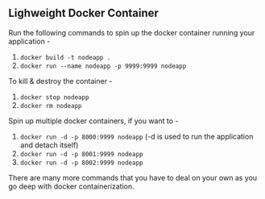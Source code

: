 ## Lighweight Docker Container

Run the following commands to spin up the docker container running your application - 

1. `docker build -t nodeapp .`
2. `docker run --name nodeapp -p 9999:9999 nodeapp`

To kill & destroy the container - 

1. `docker stop nodeapp` 
2. `docker rm nodeapp`

Spin up multiple docker containers, if you want to - 


1. `docker run -d -p 8000:9999 nodeapp`   (-d is used to run the application and detach itself)
2. `docker run -d -p 8001:9999 nodeapp`
3. `docker run -d -p 8002:9999 nodeapp`

There are many more commands that you have to deal on your own as you go deep with docker containerization. 